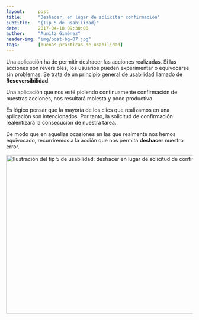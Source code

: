 ```yaml
---
layout:     post
title:      "Deshacer, en lugar de solicitar confirmación"
subtitle:   "{Tip 5 de usabilidad}"
date:       2017-04-10 09:30:00
author:     "Aunitz Giménez"
header-img: "img/post-bg-07.jpg"
tags:       [buenas prácticas de usabilidad]
---
```


<p>Una aplicación ha de permitir deshacer las acciones realizadas. Si las acciones son reversibles, los usuarios pueden experimentar o equivocarse sin problemas. Se trata de un <a href="{{ site.baseurl }}/principios-usabilidad/">principio general de usabilidad</a> llamado de <strong>Reseversibilidad</strong>.</p>

<p>Una aplicación que nos esté pidiendo continuamente confirmación de nuestras acciones, nos resultará molesta y poco productiva.</p>

<p>Es lógico pensar que la mayoría de los clics que realizamos en una aplicación son intencionados. Por tanto, la solicitud de confirmación realentizará la consecución de nuestra tarea.</p>

<p>De modo que en aquellas ocasiones en las que realmente nos hemos equivocado, recurriremos a la acción que nos permita <strong>deshacer</strong> nuestro error.</p>

<p><img src="{{ site.baseurl }}/img/tip-5-deshacer.png" loading="lazy" alt="Ilustración del tip 5 de usabilidad: deshacer en lugar de solicitud de confirmación" width="722" height="428"></p>